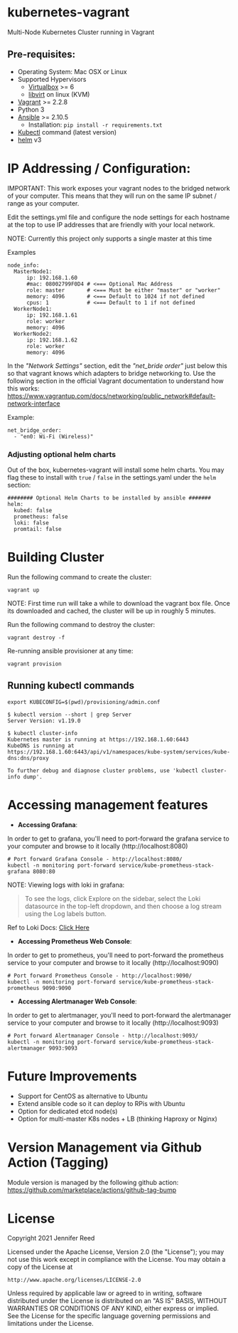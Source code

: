 # kubernetes-vagrant

Multi-Node Kubernetes Cluster running in Vagrant

## Pre-requisites:
* Operating System: Mac OSX or Linux
* Supported Hypervisors
  * [Virtualbox](https://www.virtualbox.org/) >= 6
  * [libvirt](https://libvirt.org/) on linux (KVM)
* [Vagrant](https://www.vagrantup.com/) >= 2.2.8
* Python 3
* [Ansible](https://docs.ansible.com/) >= 2.10.5
  * Installation:
  ``` pip install -r requirements.txt ```
* [Kubectl](https://kubernetes.io/docs/tasks/tools/) command (latest version)
* [helm](https://helm.sh/) v3

# IP Addressing / Configuration:
IMPORTANT: This work exposes your vagrant nodes to the bridged network of your computer. This means that they will run on the same IP subnet / range as your computer.

Edit the settings.yml file and configure the node settings for each hostname at the top to use IP addresses that are friendly with your local network.

NOTE: Currently this project only supports a single master at this time

Examples
```
node_info:
  MasterNode1:
      ip: 192.168.1.60
      #mac: 08002799F0D4 # <=== Optional Mac Address
      role: master       # <=== Must be either "master" or "worker"
      memory: 4096       # <=== Default to 1024 if not defined
      cpus: 1            # <=== Default to 1 if not defined
  WorkerNode1:
      ip: 192.168.1.61
      role: worker
      memory: 4096
  WorkerNode2:
      ip: 192.168.1.62
      role: worker
      memory: 4096
```

In the *"Network Settings"* section, edit the *"net_bride order"* just below this so that vagrant knows which adapters to bridge networking to. Use the following section in the official Vagrant documentation to understand how this works: https://www.vagrantup.com/docs/networking/public_network#default-network-interface

Example:
```
net_bridge_order:
  - "en0: Wi-Fi (Wireless)"
```

### Adjusting optional helm charts

Out of the box, kubernetes-vagrant will install some helm charts. You may flag these to install with `true` / `false` in the settings.yaml under the `helm` section:

```
######## Optional Helm Charts to be installed by ansible #######
helm:
  kubed: false
  prometheus: false
  loki: false
  promtail: false
```

# Building Cluster
Run the following command to create the cluster:
```
vagrant up
```
NOTE: First time run will take a while to download the vagrant box file. Once its downloaded and cached, the cluster will be up in roughly 5 minutes.

Run the following command to destroy the cluster:
```
vagrant destroy -f
```

Re-running ansible provisioner at any time:
```
vagrant provision
```

## Running kubectl commands

```
export KUBECONFIG=$(pwd)/provisioning/admin.conf
```

```
$ kubectl version --short | grep Server
Server Version: v1.19.0

$ kubectl cluster-info
Kubernetes master is running at https://192.168.1.60:6443
KubeDNS is running at https://192.168.1.60:6443/api/v1/namespaces/kube-system/services/kube-dns:dns/proxy

To further debug and diagnose cluster problems, use 'kubectl cluster-info dump'.
```

# Accessing management features

* **Accessing Grafana**:

In order to get to grafana, you'll need to port-forward the grafana service to your computer and browse to it locally (http://localhost:8080)
```
# Port forward Grafana Console - http://localhost:8080/
kubectl -n monitoring port-forward service/kube-prometheus-stack-grafana 8080:80
```

NOTE: Viewing logs with loki in grafana:

> To see the logs, click Explore on the sidebar, select the Loki datasource in the top-left dropdown, and then choose a log stream using the Log labels button.

Ref to Loki Docs: [Click Here](https://grafana.com/docs/loki/latest/getting-started/grafana/#loki-in-grafana)

* **Accessing Prometheus Web Console**:

In order to get to prometheus, you'll need to port-forward the prometheus service to your computer and browse to it locally (http://localhost:9090)
```
# Port forward Prometheus Console - http://localhost:9090/
kubectl -n monitoring port-forward service/kube-prometheus-stack-prometheus 9090:9090
```

* **Accessing Alertmanager Web Console**:

In order to get to alertmanager, you'll need to port-forward the alertmanager service to your computer and browse to it locally (http://localhost:9093)
```
# Port forward Alertmanager Console - http://localhost:9093/
kubectl -n monitoring port-forward service/kube-prometheus-stack-alertmanager 9093:9093
```

# Future Improvements
* Support for CentOS as alternative to Ubuntu
* Extend ansible code so it can deploy to RPis with Ubuntu
* Option for dedicated etcd node(s)
* Option for multi-master K8s nodes + LB (thinking Haproxy or Nginx)

# Version Management via Github Action (Tagging)

Module version is managed by the following github action: https://github.com/marketplace/actions/github-tag-bump


# License
Copyright 2021 Jennifer Reed

Licensed under the Apache License, Version 2.0 (the "License");
you may not use this work except in compliance with the License.
You may obtain a copy of the License at

    http://www.apache.org/licenses/LICENSE-2.0

Unless required by applicable law or agreed to in writing, software
distributed under the License is distributed on an "AS IS" BASIS,
WITHOUT WARRANTIES OR CONDITIONS OF ANY KIND, either express or implied.
See the License for the specific language governing permissions and
limitations under the License.
